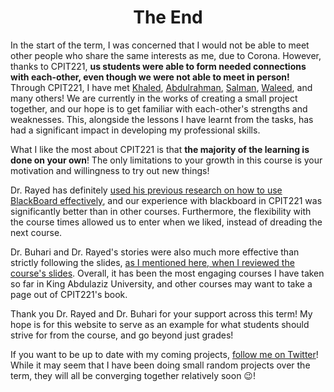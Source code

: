 <center><h1>The End</h1></center>


In the start of the term, I was concerned that I would not be able to meet other people who share the same interests as me, due to Corona. However, thanks to CPIT221, **us students were able to form needed connections with each-other, even though we were not able to meet in person!** Through CPIT221, I have met [Khaled](https://twitter.com/KhaledMAlasmari), [Abdulrahman](https://twitter.com/Abdulr_ghazi), [Salman](https://twitter.com/rayed1420/status/1328838794854928389), [Waleed](https://twitter.com/er4ror), and many others! We are currently in the works of creating a small project together, and our hope is to get familiar with each-other's strengths and weaknesses. This, alongside the lessons I have learnt from the tasks, has had a significant impact in developing my professional skills.

What I like the most about CPIT221 is that **the majority of the learning is done on your own**! The only limitations to your growth in this course is your motivation and willingness to try out new things!

Dr. Rayed has definitely [used his previous research on how to use BlackBoard effectively](https://arxiv.org/ftp/arxiv/papers/1902/1902.00953.pdf), and our experience with blackboard in CPIT221 was significantly better than in other courses. Furthermore, the flexibility with the course times allowed us to enter when we liked, instead of dreading the next course.

Dr. Buhari and Dr. Rayed's stories were also much more effective than strictly following the slides, [as I mentioned here, when I reviewed the course's slides](/writing/visual-design). Overall, it has been the most engaging courses I have taken so far in King Abdulaziz University, and other courses may want to take a page out of CPIT221's book.

Thank you Dr. Rayed and Dr. Buhari for your support across this term! My hope is for this website to serve as an example for what students should strive for from the course, and go beyond just grades!

If you want to be up to date with my coming projects, [follow me on Twitter](https://twitter.com/Ryan_Samman_)! While it may seem that I have been doing small random projects over the term, they will all be converging together relatively soon 😉!
